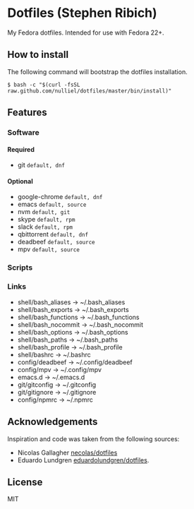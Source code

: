 # Dotfiles (Stephen Ribich)

My Fedora dotfiles. Intended for use with Fedora 22+.

## How to install
The following command will bootstrap the dotfiles installation.

    $ bash -c "$(curl -fsSL raw.github.com/nulliel/dotfiles/master/bin/install)"

## Features

### Software

#### Required
- git ``` default, dnf ```

#### Optional
- google-chrome ``` default, dnf ```
- emacs ``` default, source ```
- nvm ``` default, git ```
- skype ``` default, rpm ```
- slack ``` default, rpm ```
- qbittorrent ``` default, dnf ```
- deadbeef ``` default, source ```
- mpv ``` default, source ```

### Scripts

### Links

- shell/bash_aliases -> ~/.bash_aliases
- shell/bash_exports -> ~/.bash_exports
- shell/bash_functions -> ~/.bash_functions
- shell/bash_nocommit -> ~/.bash_nocommit
- shell/bash_options -> ~/.bash_options
- shell/bash_paths -> ~/.bash_paths
- shell/bash_profile -> ~/.bash_profile
- shell/bashrc -> ~/.bashrc
- config/deadbeef -> ~/.config/deadbeef
- config/mpv -> ~/.config/mpv
- emacs.d -> ~/.emacs.d
- git/gitconfig -> ~/.gitconfig
- git/gitignore -> ~/.gitignore
- config/npmrc -> ~/.npmrc

## Acknowledgements
Inspiration and code was taken from the following sources:

* Nicolas Gallagher [necolas/dotfiles](https://github.com/necolas/dotfiles)
* Eduardo Lundgren [eduardolundgren/dotfiles](https://github.com/eduardolundgren/dotfiles).

## License
MIT
